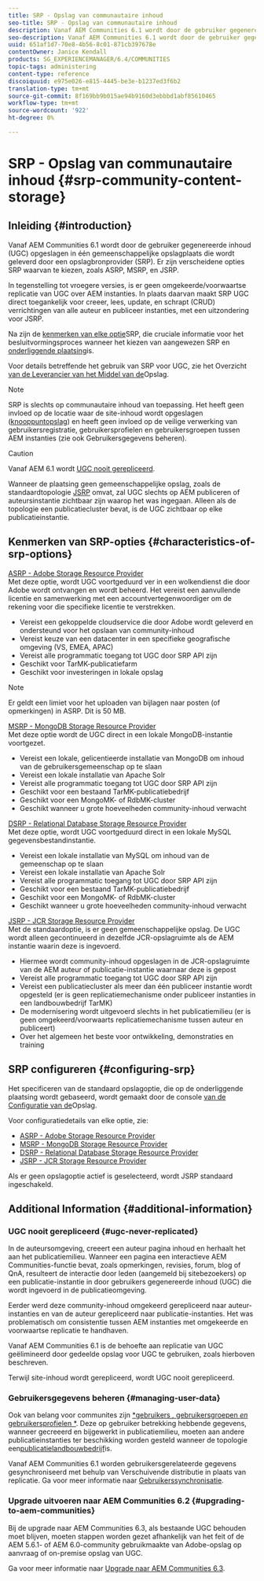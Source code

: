 ```yaml
---
title: SRP - Opslag van communautaire inhoud
seo-title: SRP - Opslag van communautaire inhoud
description: Vanaf AEM Communities 6.1 wordt door de gebruiker gegenereerde inhoud (UGC) opgeslagen in één gemeenschappelijke opslagplaats die wordt geleverd door een opslagprovider (SRP)
seo-description: Vanaf AEM Communities 6.1 wordt door de gebruiker gegenereerde inhoud (UGC) opgeslagen in één gemeenschappelijke opslagplaats die wordt geleverd door een opslagprovider (SRP)
uuid: 651af1d7-70e8-4b56-8c01-871cb397678e
contentOwner: Janice Kendall
products: SG_EXPERIENCEMANAGER/6.4/COMMUNITIES
topic-tags: administering
content-type: reference
discoiquuid: e975e026-e815-4445-be3e-b1237ed3f6b2
translation-type: tm+mt
source-git-commit: 8f169bb9b015ae94b9160d3ebbbd1abf85610465
workflow-type: tm+mt
source-wordcount: '922'
ht-degree: 0%

---
```



# SRP - Opslag van communautaire inhoud {#srp-community-content-storage}

## Inleiding {#introduction}

Vanaf AEM Communities 6.1 wordt door de gebruiker gegenereerde inhoud (UGC) opgeslagen in één gemeenschappelijke opslagplaats die wordt geleverd door een opslagbronprovider (SRP). Er zijn verscheidene opties SRP waarvan te kiezen, zoals ASRP, MSRP, en JSRP.

In tegenstelling tot vroegere versies, is er geen omgekeerde/voorwaartse replicatie van UGC over AEM instanties. In plaats daarvan maakt SRP UGC direct toegankelijk voor creeer, lees, update, en schrapt (CRUD) verrichtingen van alle auteur en publiceer instanties, met een uitzondering voor JSRP.

Na zijn de [kenmerken van elke optie](#characteristics-of-srp-options)SRP, die cruciale informatie voor het besluitvormingsproces wanneer het kiezen van aangewezen SRP en [onderliggende plaatsing](topologies.md)is.

Voor details betreffende het gebruik van SRP voor UGC, zie het Overzicht [van de Leverancier van het Middel van de](srp.md)Opslag.

>[!NOTE]
>
>SRP is slechts op communautaire inhoud van toepassing. Het heeft geen invloed op de locatie waar de site-inhoud wordt opgeslagen ([knooppuntopslag](../../help/sites-deploying/data-store-config.md)) en heeft geen invloed op de veilige verwerking van gebruikersregistratie, gebruikersprofielen en gebruikersgroepen tussen AEM instanties (zie ook Gebruikersgegevens [](#managing-user-data)beheren).

>[!CAUTION]
>
>Vanaf AEM 6.1 wordt [UGC nooit gerepliceerd](#ugc-never-replicated).
>
>Wanneer de plaatsing geen gemeenschappelijke opslag, zoals de standaardtopologie [JSRP](topologies.md#jsrp) omvat, zal UGC slechts op AEM publiceren of auteursinstantie zichtbaar zijn waarop het was ingegaan. Alleen als de topologie een publicatiecluster bevat, is de UGC zichtbaar op elke publicatieinstantie.

## Kenmerken van SRP-opties {#characteristics-of-srp-options}

[ASRP - Adobe Storage Resource Provider](asrp.md)\
Met deze optie, wordt UGC voortgeduurd ver in een wolkendienst die door Adobe wordt ontvangen en wordt beheerd. Het vereist een aanvullende licentie en samenwerking met een accountvertegenwoordiger om de rekening voor die specifieke licentie te verstrekken.

* Vereist een gekoppelde cloudservice die door Adobe wordt geleverd en ondersteund voor het opslaan van community-inhoud
* Vereist keuze van een datacenter in een specifieke geografische omgeving (VS, EMEA, APAC)
* Vereist alle programmatic toegang tot UGC door SRP API zijn
* Geschikt voor TarMK-publicatiefarm
* Geschikt voor investeringen in lokale opslag

>[!NOTE]
>
>Er geldt een limiet voor het uploaden van bijlagen naar posten (of opmerkingen) in ASRP. Dit is 50 MB.

[MSRP - MongoDB Storage Resource Provider](msrp.md)\
Met deze optie wordt de UGC direct in een lokale MongoDB-instantie voortgezet.

* Vereist een lokale, gelicentieerde installatie van MongoDB om inhoud van de gebruikersgemeenschap op te slaan
* Vereist een lokale installatie van Apache Solr
* Vereist alle programmatic toegang tot UGC door SRP API zijn
* Geschikt voor een bestaand TarMK-publicatiebedrijf
* Geschikt voor een MongoMK- of RdbMK-cluster
* Geschikt wanneer u grote hoeveelheden community-inhoud verwacht

[DSRP - Relational Database Storage Resource Provider](dsrp.md)\
Met deze optie, wordt UGC voortgeduurd direct in een lokale MySQL gegevensbestandinstantie.

* Vereist een lokale installatie van MySQL om inhoud van de gemeenschap op te slaan
* Vereist een lokale installatie van Apache Solr
* Vereist alle programmatic toegang tot UGC door SRP API zijn
* Geschikt voor een bestaand TarMK-publicatiebedrijf
* Geschikt voor een MongoMK- of RdbMK-cluster
* Geschikt wanneer u grote hoeveelheden community-inhoud verwacht

[JSRP - JCR Storage Resource Provider](jsrp.md)\
Met de standaardoptie, is er geen gemeenschappelijke opslag. De UGC wordt alleen gecontinueerd in dezelfde JCR-opslagruimte als de AEM instantie waarin deze is ingevoerd.

* Hiermee wordt community-inhoud opgeslagen in de JCR-opslagruimte van de AEM auteur of publicatie-instantie waarnaar deze is gepost
* Vereist alle programmatic toegang tot UGC door SRP API zijn
* Vereist een publicatiecluster als meer dan één publiceer instantie wordt opgesteld (er is geen replicatiemechanisme onder publiceer instanties in een landbouwbedrijf TarMK)
* De modernisering wordt uitgevoerd slechts in het publicatiemilieu (er is geen omgekeerd/voorwaarts replicatiemechanisme tussen auteur en publiceert)
* Over het algemeen het beste voor ontwikkeling, demonstraties en training

## SRP configureren {#configuring-srp}

Het specificeren van de standaard opslagoptie, die op de onderliggende plaatsing wordt gebaseerd, wordt gemaakt door de console [van de Configuratie van de](srp-config.md)Opslag.

Voor configuratiedetails van elke optie, zie:

* [ASRP - Adobe Storage Resource Provider](asrp.md)
* [MSRP - MongoDB Storage Resource Provider](msrp.md)
* [DSRP - Relational Database Storage Resource Provider](dsrp.md)
* [JSRP - JCR Storage Resource Provider](jsrp.md)

Als er geen opslagoptie actief is geselecteerd, wordt JSRP standaard ingeschakeld.

## Additional Information {#additional-information}

### UGC nooit gerepliceerd {#ugc-never-replicated}

In de auteursomgeving, creeert een auteur pagina inhoud en herhaalt het aan het publicatiemilieu. Wanneer een pagina een interactieve AEM Communities-functie bevat, zoals opmerkingen, revisies, forum, blog of QnA, resulteert de interactie door leden (aangemeld bij sitebezoekers) op een publicatie-instantie in door gebruikers gegenereerde inhoud (UGC) die wordt ingevoerd in de publicatieomgeving.

Eerder werd deze community-inhoud omgekeerd gerepliceerd naar auteur-instanties en van de auteur gerepliceerd naar publicatie-instanties. Het was problematisch om consistentie tussen AEM instanties met omgekeerde en voorwaartse replicatie te handhaven.

Vanaf AEM Communities 6.1 is de behoefte aan replicatie van UGC geëlimineerd door gedeelde opslag voor UGC te gebruiken, zoals hierboven beschreven.

Terwijl site-inhoud wordt gerepliceerd, wordt UGC nooit gerepliceerd.

### Gebruikersgegevens beheren {#managing-user-data}

Ook van belang voor communites zijn [*gebruikers *,* gebruikersgroepen *en* gebruikersprofielen *](users.md). Deze op gebruiker betrekking hebbende gegevens, wanneer gecreeerd en bijgewerkt in publicatiemilieu, moeten aan andere publicatieinstanties ter beschikking worden gesteld wanneer de topologie een[publicatielandbouwbedrijf](../../help/sites-deploying/recommended-deploys.md#tarmk-farm)is.

Vanaf AEM Communities 6.1 worden gebruikersgerelateerde gegevens gesynchroniseerd met behulp van Verschuivende distributie in plaats van replicatie. Ga voor meer informatie naar [Gebruikerssynchronisatie](sync.md).

### Upgrade uitvoeren naar AEM Communities 6.2 {#upgrading-to-aem-communities}

Bij de upgrade naar AEM Communities 6.3, als bestaande UGC behouden moet blijven, moeten stappen worden gezet afhankelijk van het feit of de AEM 5.6.1- of AEM 6.0-community gebruikmaakte van Adobe-opslag op aanvraag of on-premise opslag van UGC.

Ga voor meer informatie naar [Upgrade naar AEM Communities 6.3](upgrade.md).
